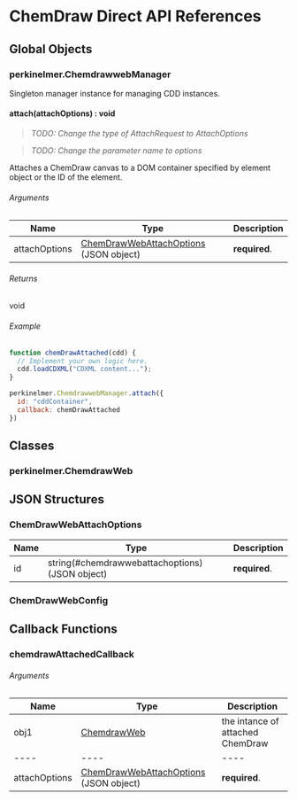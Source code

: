 # ChemDraw Direct API References

## Global Objects
### perkinelmer.ChemdrawwebManager
Singleton manager instance for managing CDD instances.
#### attach(attachOptions) : void
> _TODO: Change the type of AttachRequest to AttachOptions_

> _TODO: Change the parameter name to options_

Attaches a ChemDraw canvas to a DOM container specified by element object or the ID of the element.

###### Arguments
Name|Type|Description
----|----|----
attachOptions| [ChemDrawWebAttachOptions](#chemdrawwebattachoptions) (JSON object)|__required__.

###### Returns
void

###### Example
```javascript
function chemDrawAttached(cdd) {
  // Implement your own logic here.
  cdd.loadCDXML("CDXML content...");
}

perkinelmer.ChemdrawwebManager.attach({
  id: "cddContainer",
  callback: chemDrawAttached
})
```

## Classes
### perkinelmer.ChemdrawWeb
#### 

## JSON Structures
### ChemDrawWebAttachOptions
Name|Type|Description
----|----|----
id| string(#chemdrawwebattachoptions) (JSON object)|__required__.

### ChemDrawWebConfig

## Callback Functions
### chemdrawAttachedCallback
###### Arguments
Name|Type|Description
----|----|----
obj1|[ChemdrawWeb](#perkinelmerchemdrawweb)|the intance of attached ChemDraw
----|----|----
attachOptions| [ChemDrawWebAttachOptions](#chemdrawwebattachoptions) (JSON object)|__required__.

